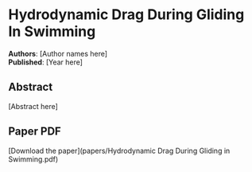 # Hydrodynamic Drag During Gliding In Swimming

**Authors**: [Author names here]  
**Published**: [Year here]

## Abstract

[Abstract here]

## Paper PDF

[Download the paper](papers/Hydrodynamic Drag During Gliding in Swimming.pdf)
